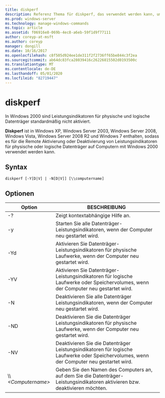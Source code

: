 ```yaml
---
title: diskperf
description: Referenz Thema für diskperf, das verwendet werden kann, um Leistungsindikatoren für physische oder logische Datenträger auf Computern, auf denen Windows 2000 ausgeführt wird, Remote zu aktivieren oder zu deaktivieren.
ms.prod: windows-server
ms.technology: manage-windows-commands
ms.topic: article
ms.assetid: f06916e8-069b-4ec8-a6eb-59f1d9f77111
author: coreyp-at-msft
ms.author: coreyp
manager: dongill
ms.date: 10/16/2017
ms.openlocfilehash: c8f505d924ee1de311f2f2736ff65be844c3f2ea
ms.sourcegitcommit: ab64dc83fca28039416c26226815502d0193500c
ms.translationtype: MT
ms.contentlocale: de-DE
ms.lasthandoff: 05/01/2020
ms.locfileid: "82719447"
---
```

# <a name="diskperf"></a>diskperf

In Windows 2000 sind Leistungsindikatoren für physische und logische Datenträger standardmäßig nicht aktiviert.

**Diskperf** ist in Windows XP, Windows Server 2003, Windows Server 2008, Windows Vista, Windows Server 2008 R2 und Windows 7 enthalten, sodass es für die Remote Aktivierung oder Deaktivierung von Leistungsindikatoren für physische oder logische Datenträger auf Computern mit Windows 2000 verwendet werden kann.

## <a name="syntax"></a>Syntax

```
diskperf [-Y[D|V] | -N[D|V]] [\\computername]
```

## <a name="options"></a>Optionen

|Option|BESCHREIBUNG|
|------|-----------|
|-?|Zeigt kontextabhängige Hilfe an.|
|-y|Starten Sie alle Datenträger-Leistungsindikatoren, wenn der Computer neu gestartet wird.|
|-Yd|Aktivieren Sie Datenträger-Leistungsindikatoren für physische Laufwerke, wenn der Computer neu gestartet wird.|
|-YV|Aktivieren Sie Datenträger-Leistungsindikatoren für logische Laufwerke oder Speichervolumes, wenn der Computer neu gestartet wird.|
|-N|Deaktivieren Sie alle Datenträger Leistungsindikatoren, wenn der Computer neu gestartet wird.|
|-ND|Deaktivieren Sie die Datenträger Leistungsindikatoren für physische Laufwerke, wenn der Computer neu gestartet wird.|
|-NV|Deaktivieren Sie die Datenträger Leistungsindikatoren für logische Laufwerke oder Speichervolumes, wenn der Computer neu gestartet wird.|
|\\\\*\<Computername>*|Geben Sie den Namen des Computers an, auf dem Sie die Datenträger-Leistungsindikatoren aktivieren bzw. deaktivieren möchten.|